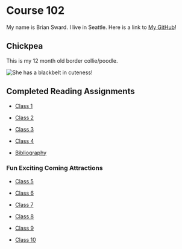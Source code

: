# Course 102

My name is Brian Sward. I live in Seattle. Here is a link to [My GitHub](https://github.com/BrianSward)!

## Chickpea

This is my 12 month old border collie/poodle.

![She has a blackbelt in cuteness!](https://github.com/BrianSward/reading-notes/blob/main/PXL_20220609_153110554.PORTRAIT.jpg?raw=true "This is Chickpea")

## Completed Reading Assignments

- [Class 1](class1.md)

- [Class 2](class2.md)

- [Class 3](class3.md)

- [Class 4](class4.md)

- [Bibliography](doc.md)

### Fun Exciting Coming Attractions

- [Class 5](class5.md)

- [Class 6](class6.md)

- [Class 7](class7.md)

- [Class 8](class8.md)

- [Class 9](class9.md)

- [Class 10](class10.md)
